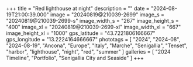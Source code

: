 +++
title = "Red lighthouse at night"
description = ""
date = "2024-08-19T21:00:39.000"
image = "20240819@210039-2699"
image_s = "20240819@210039-2699-s"
image_width_s = "267"
image_height_s = "400"
image_xl = "20240819@210039-2699-xl"
image_width_xl = "667"
image_height_xl = "1000"
gps_latitude = "43.7221806166667"
gps_longitude = "13.2224164666667"
phototags = [ "2024", "2024-08", "2024-08-19", "Ancona", "Europe", "Italy", "Marche", "Senigallia", "Tenset", "harbor", "lighthouse", "night", "red", "summer" ]
galleries = [ "2024 Timeline", "Portfolio", "Senigallia City and Seaside" ]
+++

